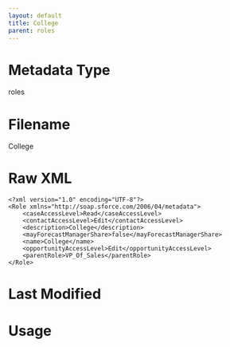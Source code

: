 ```yaml
---
layout: default
title: College
parent: roles
---
```

# Metadata Type
roles


# Filename 
College


# Raw XML
```
<?xml version="1.0" encoding="UTF-8"?>
<Role xmlns="http://soap.sforce.com/2006/04/metadata">
    <caseAccessLevel>Read</caseAccessLevel>
    <contactAccessLevel>Edit</contactAccessLevel>
    <description>College</description>
    <mayForecastManagerShare>false</mayForecastManagerShare>
    <name>College</name>
    <opportunityAccessLevel>Edit</opportunityAccessLevel>
    <parentRole>VP_Of_Sales</parentRole>
</Role>
```


# Last Modified


# Usage
